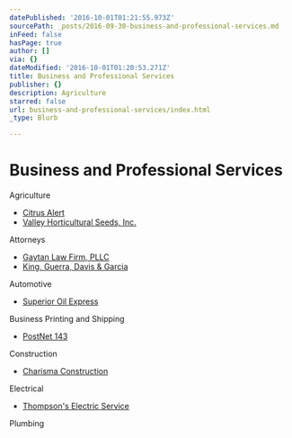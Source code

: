 ```yaml
---
datePublished: '2016-10-01T01:21:55.973Z'
sourcePath: _posts/2016-09-30-business-and-professional-services.md
inFeed: false
hasPage: true
author: []
via: {}
dateModified: '2016-10-01T01:20:53.271Z'
title: Business and Professional Services
publisher: {}
description: Agriculture
starred: false
url: business-and-professional-services/index.html
_type: Blurb

---
```

# Business and Professional Services

Agriculture

* [Citrus Alert][0]
* [Valley Horticultural Seeds, Inc.][1]

Attorneys

* [Gaytan Law Firm, PLLC][2]
* [King, Guerra, Davis & Garcia][3]

Automotive

* [Superior Oil Express][4]

Business Printing and Shipping

* [PostNet 143][5]

Construction

* [Charisma Construction][6]

Electrical

* [Thompson's Electric Service][7]

Plumbing

[0]: https://www.facebook.com/SuperiorOilExpress/ "Texas Citrus Pest & Disease Management"
[1]: http://host.trustab.org/valleyhorticulturalseeds "Valley Horticultural Seeds"
[2]: http://gaytanlaw.com/ "Gaytan Law Firm"
[3]: http://missionlaw.com/ "Mission Law"
[4]: https://www.facebook.com/SuperiorOilExpress/ "Superior Oil Express"
[5]: http://www.postnet.com/mission-tx143 "PostNet"
[6]: http://directory.missionchamber.com/listing/charisma-construction/ "Charisma Construction"
[7]: http://directory.missionchamber.com/listing/thompsons-electric-service/ "Thompson's Electric Service"
